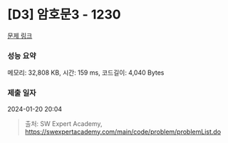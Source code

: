 # [D3] 암호문3 - 1230 

[문제 링크](https://swexpertacademy.com/main/code/problem/problemDetail.do?contestProbId=AV14zIwqAHwCFAYD) 

### 성능 요약

메모리: 32,808 KB, 시간: 159 ms, 코드길이: 4,040 Bytes

### 제출 일자

2024-01-20 20:04



> 출처: SW Expert Academy, https://swexpertacademy.com/main/code/problem/problemList.do